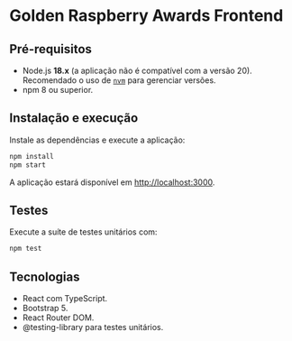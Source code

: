 # Golden Raspberry Awards Frontend

## Pré-requisitos

- Node.js **18.x** (a aplicação não é compatível com a versão 20). Recomendado o uso de [`nvm`](https://github.com/nvm-sh/nvm) para gerenciar versões.
- npm 8 ou superior.

## Instalação e execução

Instale as dependências e execute a aplicação:

```bash
npm install
npm start
```

A aplicação estará disponível em [http://localhost:3000](http://localhost:3000).

## Testes

Execute a suíte de testes unitários com:

```bash
npm test
```

## Tecnologias

- React com TypeScript.
- Bootstrap 5.
- React Router DOM.
- @testing-library para testes unitários.
